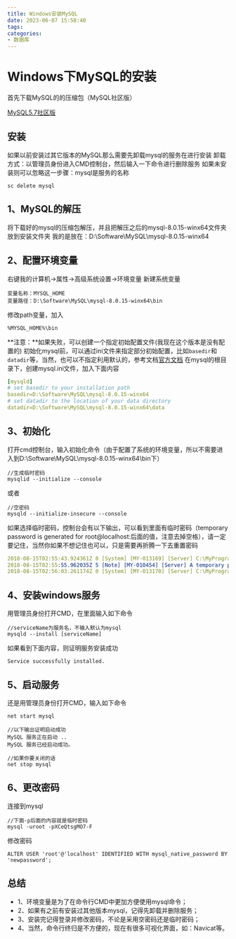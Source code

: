 ```yaml
---
title: Windows安装MySQL
date: 2023-06-07 15:58:40
tags:
categories: 
- 数据库
---
```

# Windows下MySQL的安装
首先下载MySQL的的压缩包（MySQL社区版）

[MySQL5.7社区版](https://dev.mysql.com/get/Downloads/MySQL-5.7/mysql-5.7.37-winx64.zip)

## 安装
如果以前安装过其它版本的MySQL那么需要先卸载mysql的服务在进行安装
卸载方式：以管理员身份进入CMD控制台，然后输入一下命令进行删除服务
如果未安装则可以忽略这一步骤：mysql是服务的名称
```shell
sc delete mysql
```
## 1、MySQL的解压
将下载好的mysql的压缩包解压，并且把解压之后的mysql-8.0.15-winx64文件夹放到安装文件夹
我的是放在：D:\Software\MySQL\mysql-8.0.15-winx64
## 2、配置环境变量
右键我的计算机->属性->高级系统设置->环境变量
新建系统变量
```shell
变量名称：MYSQL_HOME
变量路径：D:\Software\MySQL\mysql-8.0.15-winx64\bin
```
修改path变量，加入
```shell
%MYSQL_HOME%\bin
```
**注意：**如果失败，可以创建一个指定初始配置文件(我现在这个版本是没有配置的)
初始化mysql前，可以通过ini文件来指定部分初始配置，比如`basedir`和`datadir`等，当然，也可以不指定利用默认的，参考文档[官方文档](https://dev.mysql.com/doc/refman/8.0/en/windows-create-option-file.html)
在mysql的根目录下，创建mysql.ini文件，加入下面内容
```yml
[mysqld]
# set basedir to your installation path
basedir=D:\Software\MySQL\mysql-8.0.15-winx64
# set datadir to the location of your data directory
datadir=D:\Software\MySQL\mysql-8.0.15-winx64\data
```
## 3、初始化
打开cmd控制台，输入初始化命令（由于配置了系统的环境变量，所以不需要进入到D:\Software\MySQL\mysql-8.0.15-winx64\bin下）
```shell
//生成临时密码
mysqlid --initialize --console
```
或者
```shell
//空密码
mysqld --initialize-insecure --console
```
如果选择临时密码，控制台会有以下输出，可以看到里面有临时密码（temporary password is generated for root@localhost:后面的值，注意去掉空格），请一定要记住，当然你如果不想记住也可以，只是需要再折腾一下去重置密码
```yml
2018-08-15T02:55:43.924361Z 0 [System] [MY-013169] [Server] C:\MyPrograms\mysql-8.0.12-winx64\bin\mysqld.exe (mysqld 8.0.12) initializing of server in progress as process 12040
2018-08-15T02:55:55.962035Z 5 [Note] [MY-010454] [Server] A temporary password is generated for root@localhost: XCeQtsgMO7-F
2018-08-15T02:56:03.261174Z 0 [System] [MY-013170] [Server] C:\MyPrograms\mysql-8.0.12-winx64\bin\mysqld.exe (mysqld 8.0.12) initializing of server has completed
```
## 4、安装windows服务
用管理员身份打开CMD，在里面输入如下命令
```shell
//serviceName为服务名，不输入默认为mysql
mysqld --install [serviceName]
```
如果看到下面内容，则证明服务安装成功
```
Service successfully installed.
```
## 5、启动服务
还是用管理员身份打开CMD，输入如下命令
```shell
net start mysql

//以下输出证明启动成功
MySQL 服务正在启动 ..
MySQL 服务已经启动成功。

//如果你要关闭的话
net stop mysql
```
## 6、更改密码
连接到mysql
```shell
//下面-p后面的内容就是临时密码
mysql -uroot -pXCeQtsgMO7-F
```
修改密码
```shell
ALTER USER 'root'@'localhost' IDENTIFIED WITH mysql_native_password BY 'newpassword';
```
## 总结
* 1、环境变量是为了在命令行CMD中更加方便使用mysql命令；
* 2、如果有之前有安装过其他版本mysql，记得先卸载并删除服务；
* 3、安装完记得登录并修改密码，不论是采用空密码还是临时密码；
* 4、当然，命令行终归是不方便的，现在有很多可视化界面，如：Navicat等。
